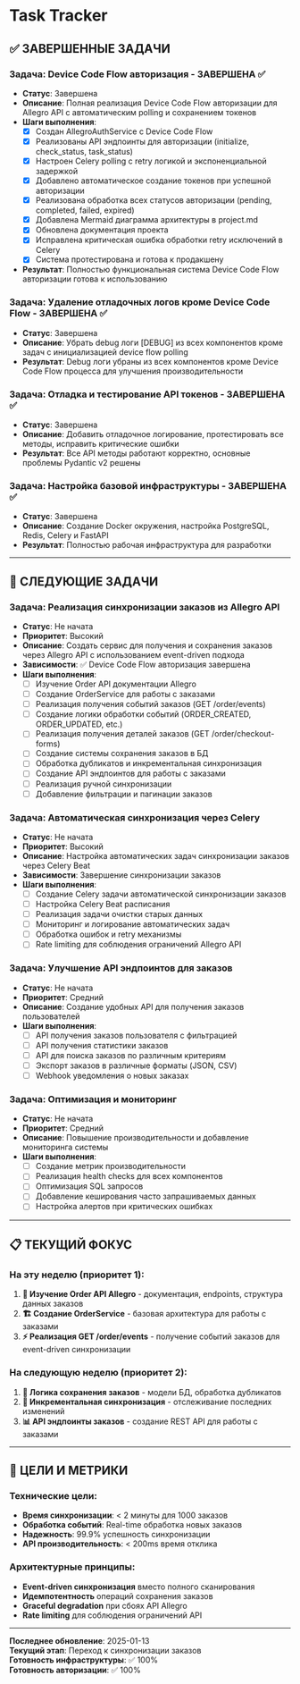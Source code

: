 # Task Tracker

## ✅ ЗАВЕРШЕННЫЕ ЗАДАЧИ

### Задача: Device Code Flow авторизация - ЗАВЕРШЕНА ✅
- **Статус**: Завершена
- **Описание**: Полная реализация Device Code Flow авторизации для Allegro API с автоматическим polling и сохранением токенов
- **Шаги выполнения**:
  - [x] Создан AllegroAuthService с Device Code Flow
  - [x] Реализованы API эндпоинты для авторизации (initialize, check_status, task_status)
  - [x] Настроен Celery polling с retry логикой и экспоненциальной задержкой
  - [x] Добавлено автоматическое создание токенов при успешной авторизации
  - [x] Реализована обработка всех статусов авторизации (pending, completed, failed, expired)
  - [x] Добавлена Mermaid диаграмма архитектуры в project.md
  - [x] Обновлена документация проекта
  - [x] Исправлена критическая ошибка обработки retry исключений в Celery
  - [x] Система протестирована и готова к продакшену
- **Результат**: Полностью функциональная система Device Code Flow авторизации готова к использованию

### Задача: Удаление отладочных логов кроме Device Code Flow - ЗАВЕРШЕНА ✅
- **Статус**: Завершена
- **Описание**: Убрать debug логи [DEBUG] из всех компонентов кроме задач с инициализацией device flow polling
- **Результат**: Debug логи убраны из всех компонентов кроме Device Code Flow процесса для улучшения производительности

### Задача: Отладка и тестирование API токенов - ЗАВЕРШЕНА ✅
- **Статус**: Завершена
- **Описание**: Добавить отладочное логирование, протестировать все методы, исправить критические ошибки
- **Результат**: Все API методы работают корректно, основные проблемы Pydantic v2 решены

### Задача: Настройка базовой инфраструктуры - ЗАВЕРШЕНА ✅
- **Статус**: Завершена
- **Описание**: Создание Docker окружения, настройка PostgreSQL, Redis, Celery и FastAPI
- **Результат**: Полностью рабочая инфраструктура для разработки

---

## 🚀 СЛЕДУЮЩИЕ ЗАДАЧИ

### Задача: Реализация синхронизации заказов из Allegro API
- **Статус**: Не начата
- **Приоритет**: Высокий
- **Описание**: Создать сервис для получения и сохранения заказов через Allegro API с использованием event-driven подхода
- **Зависимости**: ✅ Device Code Flow авторизация завершена
- **Шаги выполнения**:
  - [ ] Изучение Order API документации Allegro
  - [ ] Создание OrderService для работы с заказами
  - [ ] Реализация получения событий заказов (GET /order/events)
  - [ ] Создание логики обработки событий (ORDER_CREATED, ORDER_UPDATED, etc.)
  - [ ] Реализация получения деталей заказов (GET /order/checkout-forms)
  - [ ] Создание системы сохранения заказов в БД
  - [ ] Обработка дубликатов и инкрементальная синхронизация
  - [ ] Создание API эндпоинтов для работы с заказами
  - [ ] Реализация ручной синхронизации
  - [ ] Добавление фильтрации и пагинации заказов

### Задача: Автоматическая синхронизация через Celery
- **Статус**: Не начата  
- **Приоритет**: Высокий
- **Описание**: Настройка автоматических задач синхронизации заказов через Celery Beat
- **Зависимости**: Завершение синхронизации заказов
- **Шаги выполнения**:
  - [ ] Создание Celery задачи автоматической синхронизации заказов
  - [ ] Настройка Celery Beat расписания
  - [ ] Реализация задачи очистки старых данных
  - [ ] Мониторинг и логирование автоматических задач
  - [ ] Обработка ошибок и retry механизмы
  - [ ] Rate limiting для соблюдения ограничений Allegro API

### Задача: Улучшение API эндпоинтов для заказов
- **Статус**: Не начата
- **Приоритет**: Средний  
- **Описание**: Создание удобных API для получения заказов пользователей
- **Шаги выполнения**:
  - [ ] API получения заказов пользователя с фильтрацией
  - [ ] API получения статистики заказов
  - [ ] API для поиска заказов по различным критериям
  - [ ] Экспорт заказов в различные форматы (JSON, CSV)
  - [ ] Webhook уведомления о новых заказах

### Задача: Оптимизация и мониторинг
- **Статус**: Не начата
- **Приоритет**: Средний
- **Описание**: Повышение производительности и добавление мониторинга системы
- **Шаги выполнения**:
  - [ ] Создание метрик производительности
  - [ ] Реализация health checks для всех компонентов
  - [ ] Оптимизация SQL запросов
  - [ ] Добавление кеширования часто запрашиваемых данных
  - [ ] Настройка алертов при критических ошибках

---

## 📋 ТЕКУЩИЙ ФОКУС

### На эту неделю (приоритет 1):
1. **🎯 Изучение Order API Allegro** - документация, endpoints, структура данных заказов
2. **🏗️ Создание OrderService** - базовая архитектура для работы с заказами  
3. **⚡ Реализация GET /order/events** - получение событий заказов для event-driven синхронизации

### На следующую неделю (приоритет 2):
1. **💾 Логика сохранения заказов** - модели БД, обработка дубликатов
2. **🔄 Инкрементальная синхронизация** - отслеживание последних изменений
3. **📊 API эндпоинты заказов** - создание REST API для работы с заказами

---

## 🎯 ЦЕЛИ И МЕТРИКИ

### Технические цели:
- **Время синхронизации**: < 2 минуты для 1000 заказов
- **Обработка событий**: Real-time обработка новых заказов
- **Надежность**: 99.9% успешность синхронизации
- **API производительность**: < 200ms время отклика

### Архитектурные принципы:
- **Event-driven синхронизация** вместо полного сканирования
- **Идемпотентность** операций сохранения заказов
- **Graceful degradation** при сбоях API Allegro
- **Rate limiting** для соблюдения ограничений API

---

**Последнее обновление**: 2025-01-13  
**Текущий этап**: Переход к синхронизации заказов  
**Готовность инфраструктуры**: ✅ 100%  
**Готовность авторизации**: ✅ 100% 